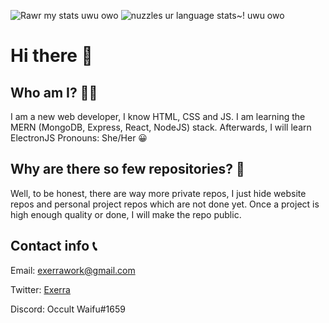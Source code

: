 ![Rawr my stats uwu owo](https://github-readme-stats.vercel.app/api?username=Exerra&show_icons=true&theme=tokyonight)
![nuzzles ur language stats~! uwu owo](https://github-readme-stats.vercel.app/api/top-langs/?username=Exerra&layout=compact)
# Hi there 👋
## Who am I? 🙋‍♀️
I am a new web developer, I know HTML, CSS and JS. I am learning the MERN (MongoDB, Express, React, NodeJS) stack. Afterwards, I will learn ElectronJS
Pronouns: She/Her 😀
## Why are there so few repositories? 🤔
Well, to be honest, there are way more private repos, I just hide website repos and personal project repos which are not done yet. Once a project is high enough quality or done, I will make the repo public.
## Contact info 📞
Email: [exerrawork@gmail.com](mailto:exerrawork@gmail.com)

Twitter: [Exerra](https://twitter.com/exerra)

Discord: Occult Waifu#1659
